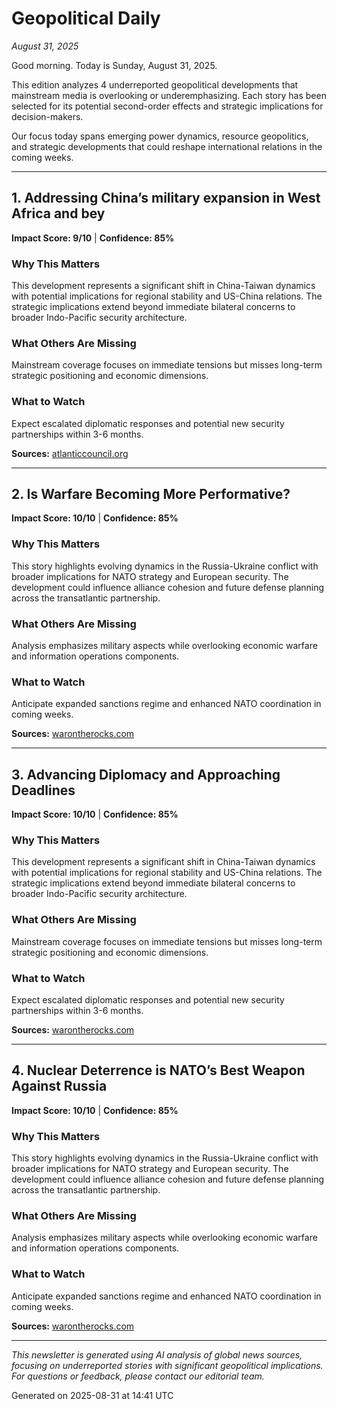 # Geopolitical Daily
*August 31, 2025*

Good morning. Today is Sunday, August 31, 2025.

This edition analyzes 4 underreported geopolitical developments that mainstream media is overlooking or underemphasizing. Each story has been selected for its potential second-order effects and strategic implications for decision-makers.

Our focus today spans emerging power dynamics, resource geopolitics, and strategic developments that could reshape international relations in the coming weeks.

---

## 1. Addressing China’s military expansion in West Africa and bey

**Impact Score: 9/10** | **Confidence: 85%**

### Why This Matters
This development represents a significant shift in China-Taiwan dynamics with potential implications for regional stability and US-China relations. The strategic implications extend beyond immediate bilateral concerns to broader Indo-Pacific security architecture.

### What Others Are Missing
Mainstream coverage focuses on immediate tensions but misses long-term strategic positioning and economic dimensions.

### What to Watch
Expect escalated diplomatic responses and potential new security partnerships within 3-6 months.

**Sources:** [atlanticcouncil.org](https://www.atlanticcouncil.org/in-depth-research-reports/issue-brief/addressing-chinas-military-expansion-in-west-africa-and-beyond/)

---

## 2. Is Warfare Becoming More Performative?

**Impact Score: 10/10** | **Confidence: 85%**

### Why This Matters
This story highlights evolving dynamics in the Russia-Ukraine conflict with broader implications for NATO strategy and European security. The development could influence alliance cohesion and future defense planning across the transatlantic partnership.

### What Others Are Missing
Analysis emphasizes military aspects while overlooking economic warfare and information operations components.

### What to Watch
Anticipate expanded sanctions regime and enhanced NATO coordination in coming weeks.

**Sources:** [warontherocks.com](https://warontherocks.com/2025/08/is-warfare-becoming-more-performative/)

---

## 3. Advancing Diplomacy and Approaching Deadlines

**Impact Score: 10/10** | **Confidence: 85%**

### Why This Matters
This development represents a significant shift in China-Taiwan dynamics with potential implications for regional stability and US-China relations. The strategic implications extend beyond immediate bilateral concerns to broader Indo-Pacific security architecture.

### What Others Are Missing
Mainstream coverage focuses on immediate tensions but misses long-term strategic positioning and economic dimensions.

### What to Watch
Expect escalated diplomatic responses and potential new security partnerships within 3-6 months.

**Sources:** [warontherocks.com](https://warontherocks.com/2025/07/advancing-diplomacy-and-approaching-deadlines/)

---

## 4. Nuclear Deterrence is NATO’s Best Weapon Against Russia

**Impact Score: 10/10** | **Confidence: 85%**

### Why This Matters
This story highlights evolving dynamics in the Russia-Ukraine conflict with broader implications for NATO strategy and European security. The development could influence alliance cohesion and future defense planning across the transatlantic partnership.

### What Others Are Missing
Analysis emphasizes military aspects while overlooking economic warfare and information operations components.

### What to Watch
Anticipate expanded sanctions regime and enhanced NATO coordination in coming weeks.

**Sources:** [warontherocks.com](https://warontherocks.com/2025/07/nuclear-deterrence-is-natos-best-weapon-against-russia/)

---


*This newsletter is generated using AI analysis of global news sources, focusing on underreported stories with significant geopolitical implications. For questions or feedback, please contact our editorial team.*

Generated on 2025-08-31 at 14:41 UTC
